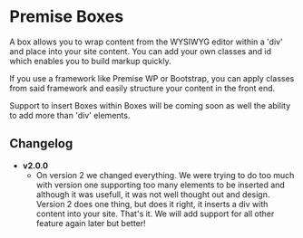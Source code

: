 # Premise Boxes #

A box allows you to wrap content from the WYSIWYG editor within a 'div' and place into your site content. You can add your own classes and id which enables you to build markup quickly.

If you use a framework like Premise WP or Bootstrap, you can apply classes from said framework and easily structure your content in the front end.

Support to insert Boxes within Boxes will be coming soon as well the ability to add more than 'div' elements.

## Changelog

* **v2.0.0**
	* On version 2 we changed everything. We were trying to do too much with version one supporting too many elements to be inserted and although it was usefull, it was not well thought out and design. Version 2 does one thing, but does it right, it inserts a div with content into your site. That's it. We will add support for all other feature again later but better!